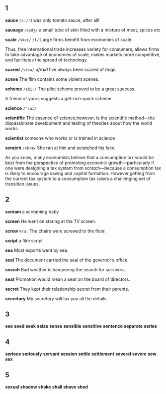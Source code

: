 ## 1
**sauce** 
`/ɔː/`
It was only tomato sauce, after all!

**sausage** 
`/sɪdʒ/`
a small tube of skin filled with a mixture of meat, spices etc

**scale** 
`/skeɪ/` `/l/`
Large firms benefit from economies of scale.

Thus, free international trade increases variety for consumers, allows firms to take advantage of economies of scale, makes markets more competitive, and facilitates the spread of technology.

**scared** 
`/skeə/`
*afraid*
I’ve always been scared of dogs.

**scene** 
The film contains some violent scenes.

**scheme** 
`/skiː/`
The pilot scheme proved to be a great success.

A friend of yours suggests a get-rich-quick scheme

**science** 
`/ˈsaɪ/`

**scientific** 
The essence of science,however, is the scientific method—the dispassionate development and testing of theories about how the world works.

**scientist** 
someone who works or is trained in science

**scratch** 
`/skræ/`
She ran at him and scratched his face.

As you know, many economists believe that a consumption tax would be best from the perspective of promoting economic growth—particularly if one were designing a tax system from scratch—because a consumption tax is likely to encourage saving and capital formation. However,getting from the current tax system to a consumption tax raises a challenging set of transition issues.

## 2
**scream** 
a screaming baby

**screen** 
He went on staring at the TV screen.

**screw** 
`kruː`
The chairs were screwed to the floor.

**script** 
a film script

**sea** 
Most exports went by sea.

**seal** 
The document carried the seal of the governor’s office.

**search** 
Bad weather is hampering the search for survivors.

**seat** 
Promotion would mean a seat on the board of directors.

**secret** 
They kept their relationship secret from their parents.

**secretary** 
My secretary will fax you all the details.

## 3
**see** 
**seed** 
**seek** 
**seize** 
**sense** 
**sensible** 
**sensitive** 
**sentence** 
**separate** 
**series** 

## 4
**serious** 
**seriously** 
**servant** 
**session** 
**settle** 
**settlement** 
**several** 
**severe** 
**sew** 
**sex** 

## 5
**sexual** 
**shadow** 
**shake** 
**shall** 
**shave** 
**shed** 